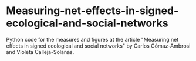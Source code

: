 # Measuring-net-effects-in-signed-ecological-and-social-networks

Python code for the measures and figures at the article "Measuring net effects in signed ecological and social networks" by Carlos Gómaz-Ambrosi and Violeta Calleja-Solanas.
